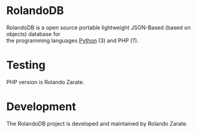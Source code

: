 # RolandoDB 
RolandoDB is a open source portable lightweight JSON-Based (based on objects) database for\
the programming languages [Python](https://github.com/Rolando-Zarate/RolandoDB) (3) and PHP (?).

# Testing
PHP version is Rolando Zarate.

# Development
The RolandoDB project is developed and maintained
by Rolando Zarate.
